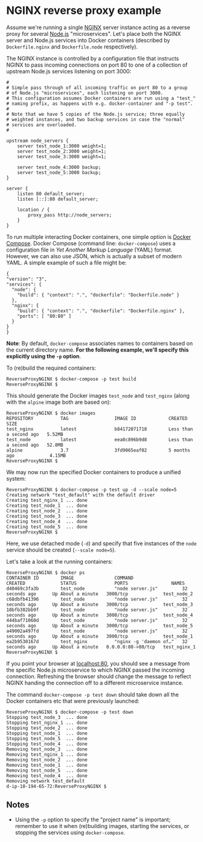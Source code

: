 # NGINX reverse proxy example

Assume we're running a single [NGINX](https://www.nginx.com/) server instance acting as a reverse proxy for several [Node.js](https://nodejs.org/en/) "microservices". Let's place both the NGINX server and Node.js services into Docker containers (described by `Dockerfile.nginx` and `Dockerfile.node` respectively).

The NGINX instance is controlled by a configuration file that instructs NGINX to pass incoming connections on port 80 to one of a collection of upstream Node.js services listening on port 3000:

	#
	# Simple pass through of all incoming traffic on port 80 to a group
	# of Node.js "microservices", each listening on port 3000.
	# This configuration assumes Docker containers are run using a "test_"
	# naming prefix, as happens with e.g. docker-container and "-p test".
	#
	# Note that we have 5 copies of the Node.js service; three equally
	# weighted instances, and two backup services in case the "normal"
	# services are overloaded.
	#

	upstream node_servers {
		server test_node_1:3000 weight=1;
		server test_node_2:3000 weight=1;
		server test_node_3:3000 weight=1;

		server test_node_4:3000 backup;
		server test_node_5:3000 backup;
	}

	server {
		listen 80 default_server;
		listen [::]:80 default_server;

		location / {
			proxy_pass http://node_servers;
		}
	}

To run multiple interacting Docker containers, one simple option is [Docker Compose](https://docs.docker.com/compose/). Docker Compose (command line: `docker-compose`) uses a configuration file in _Yet Another Markup Language_ (YAML) format. However, we can also use JSON, which is actually a subset of modern YAML. A simple example of such a file might be:

	{
	"version": "3",
	"services": {
	  "node": {
	    "build": { "context": ".", "dockerfile": "Dockerfile.node" }
	  },
	  "nginx": {
	    "build": { "context": ".", "dockerfile": "Dockerfile.nginx" },
	    "ports": [ "80:80" ]
	  }
	}
	}

**Note**: By default, `docker-compose` associates names to containers based on the current directory name. **For the following example, we'll specify this explicitly using the `-p` option**.

To (re)build the required containers:

	ReverseProxyNGINX $ docker-compose -p test build
	ReverseProxyNGINX $ 

This should generate the Docker images `test_node` and `test_nginx` (along with the `alpine` image both are based on):

	ReverseProxyNGINX $ docker images
	REPOSITORY          TAG                 IMAGE ID            CREATED                  SIZE
	test_nginx          latest              b84172071718        Less than a second ago   5.52MB
	test_node           latest              eea0c896b9d8        Less than a second ago   52.8MB
	alpine              3.7                 3fd9065eaf02        5 months ago             4.15MB
	ReverseProxyNGINX $

We may now run the specified Docker containers to produce a unified system:

	ReverseProxyNGINX $ docker-compose -p test up -d --scale node=5
	Creating network "test_default" with the default driver
	Creating test_nginx_1 ... done
	Creating test_node_1  ... done
	Creating test_node_2  ... done
	Creating test_node_3  ... done
	Creating test_node_4  ... done
	Creating test_node_5  ... done
	ReverseProxyNGINX $ 

Here, we use detached mode (`-d`) and specify that five instances of the `node` service should be created (`--scale node=5`).

Let's take a look at the running containers:

	ReverseProxyNGINX $ docker ps
	CONTAINER ID        IMAGE               COMMAND                  CREATED             STATUS              PORTS                NAMES
	d40469c3fa3b        test_node           "node server.js"         32 seconds ago      Up About a minute   3000/tcp             test_node_2
	c68dbfb41396        test_node           "node server.js"         32 seconds ago      Up About a minute   3000/tcp             test_node_3
	18bfb382bb9f        test_node           "node server.js"         32 seconds ago      Up About a minute   3000/tcp             test_node_4
	444baf71060d        test_node           "node server.js"         32 seconds ago      Up About a minute   3000/tcp             test_node_5
	a49002a497fd        test_node           "node server.js"         32 seconds ago      Up About a minute   3000/tcp             test_node_1
	ea2b9530167d        test_nginx          "nginx -g 'daemon of…"   32 seconds ago      Up About a minute   0.0.0.0:80->80/tcp   test_nginx_1
	ReverseProxyNGINX $

If you point your browser at [localhost:80](http://localhost:80), you should see a message from the specific Node.js microservice to which NGINX passed the incoming connection. Refreshing the browser should change the message to reflect NGINX handing the connection off to a different microservice instance.

The command `docker-compose -p test down` should take down all the Docker containers etc that were previously launched:

	ReverseProxyNGINX $ docker-compose -p test down
	Stopping test_node_3  ... done
	Stopping test_nginx_1 ... done
	Stopping test_node_2  ... done
	Stopping test_node_1  ... done
	Stopping test_node_5  ... done
	Stopping test_node_4  ... done
	Removing test_node_3  ... done
	Removing test_nginx_1 ... done
	Removing test_node_2  ... done
	Removing test_node_1  ... done
	Removing test_node_5  ... done
	Removing test_node_4  ... done
	Removing network test_default
	d-ip-10-194-65-72:ReverseProxyNGINX $ 

## Notes
  - Using the `-p` option to specify the "project name" is important; remember to use it when (re)building images, starting the services, or stopping the services using `docker-compose`.
